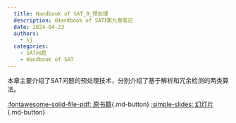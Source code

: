 ```yaml
---
  title: Handbook of SAT_9_预处理
  description: 《Handbook of SAT》第九章笔记
  date: 2024-04-23
  authors:
    - sj
  categories:
    - SAT问题
    - Handbook of SAT
---
```


本章主要介绍了SAT问题的预处理技术，分别介绍了基于解析和冗余检测的两类算法。

[:fontawesome-solid-file-pdf: 原书籍](../assets/Handbook%20of%20SAT/Handbook%20of%20Satisfiability.pdf){.md-button}
[:simple-slides: 幻灯片](../assets//Handbook%20of%20SAT/Handbook%20of%20SAT_9_预处理.html){.md-button}

<!-- more -->